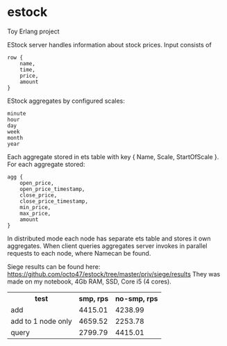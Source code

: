 estock
======

Toy Erlang project

EStock server handles information about stock prices.
Input consists of

	row {
		name,
		time,	
		price,
		amount
	}

EStock aggregates by configured scales: 

	minute
	hour
	day
	week
	month
	year

Each aggregate stored in ets table with key { Name, Scale, StartOfScale }.
For each aggregate stored:

	agg {
		open_price,
		open_price_timestamp,
		close_price,
		close_price_timestamp,
		min_price,
		max_price,
		amount
	}


In distributed mode each node has separate ets table and stores
it own aggregates. When client queries aggregates server invokes
in parallel requests to each node, where Namecan be found.

Siege results can be found here: https://github.com/octo47/estock/tree/master/priv/siege/results
They was made on my notebook, 4Gb RAM, SSD, Core i5 (4 cores).

<table>
<tr>
	<th>test</th><th>smp, rps</th><th>no-smp, rps</th>
</tr>
<tr>
	<td>add</td><td>4415.01</td><td>4238.99</td>
</tr>
<tr>
	<td>add to 1 node only</td><td>4659.52</td><td>2253.78</td>
</tr>
<tr>
	<td>query</td><td>2799.79</td><td>4415.01</td>
</tr>
</table>